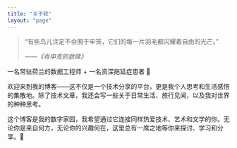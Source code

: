 ```yaml
---
title: "关于我"
layout: "page"
---
```


> “有些鸟儿注定不会囿于牢笼，它们的每一片羽毛都闪耀着自由的光芒。”
> 
> ——*《肖申克的救赎》*

一名常驻荷兰的数据工程师 + 一名资深拖延症患者 🌚

欢迎来到我的博客——这不仅是一个技术分享的平台，更是我个人思考和生活感悟的集散地。除了技术文章，我还会写一些关于日常生活、旅行见闻，以及我对世界的种种思考。

这个博客是我的数字家园，我希望通过它连接同样热爱技术、艺术和文学的你。无论你是来自何方，无论你的兴趣何在，这里总有一席之地等你来探讨、学习和分享。🌟